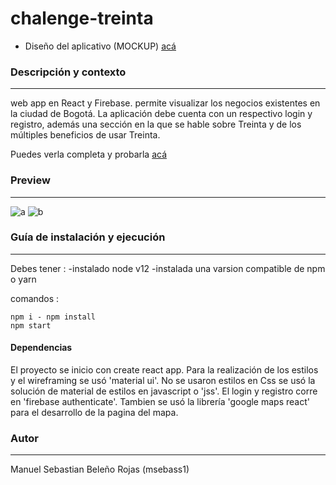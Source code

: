 # chalenge-treinta

- Diseño del aplicativo (MOCKUP) [acá](https://marvelapp.com/prototype/545fcgb)

### Descripción y contexto
---
web app en React y Firebase. permite visualizar los negocios existentes en la ciudad de Bogotá. La aplicación debe cuenta con un respectivo login y registro, además una sección en la que se hable sobre Treinta y de los múltiples beneficios de usar Treinta.

Puedes verla completa y probarla [acá](https://treinta-junior.web.app/)

### Preview
---
![a](https://i.imgur.com/A7fVnl6.png)
![b](https://i.imgur.com/Ah65eSH.png)


### Guía de instalación y ejecución
---
Debes tener :
-instalado node v12 
-instalada una varsion compatible de npm o yarn

comandos :

    npm i - npm install
    npm start


#### Dependencias
El proyecto se inicio con create react app. Para la realización de los estilos y el wireframing se usó 'material ui'. No se usaron estilos en Css se usó la solución de material de estilos en javascript o 'jss'. El login y registro corre en 'firebase authenticate'. Tambien se usó la librería 'google maps react' para el desarrollo de la pagina del mapa.

### Autor
---
Manuel Sebastian Beleño Rojas (msebass1)
